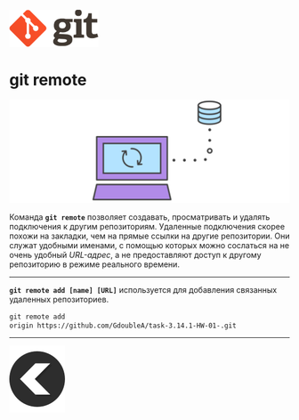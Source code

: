 [![back](/img/logo%402x.png)](./readme.md)
# **git remote**

![remote](/img/remote.svg)

Команда **`git remote`** позволяет создавать, просматривать и удалять подключения к другим репозиториям. Удаленные подключения скорее похожи на закладки, чем на прямые ссылки на другие репозитории. Они служат удобными именами, с помощью которых можно сослаться на не очень удобный *URL-адрес*, а не предоставляют доступ к другому репозиторию в режиме реального времени.

---

**`git remote add [name] [URL]`** используется для добавления связанных удаленных репозиториев.

```
git remote add
origin https://github.com/GdoubleA/task-3.14.1-HW-01-.git
```
---
[![back](/img/left-arrow-back-svgrepo-com.svg)](./readme.md)

